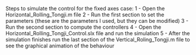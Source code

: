 Steps to simulate the control for the fixed axes case:
1 - Open the Horizontal_Rolling_Tongji.m file
2 - Run the first section to set the parameters (these are the parameters I used, but they can be modified)
3 - Run the second section to compute the controllers
4 - Open the Horizontal_Rolling_Tongji_Control.slx file and run the simulation
5 - After the simulation finishes run the last section of the Vertical_Roling_Tongji.m file to see the graphical animation of the behaviour